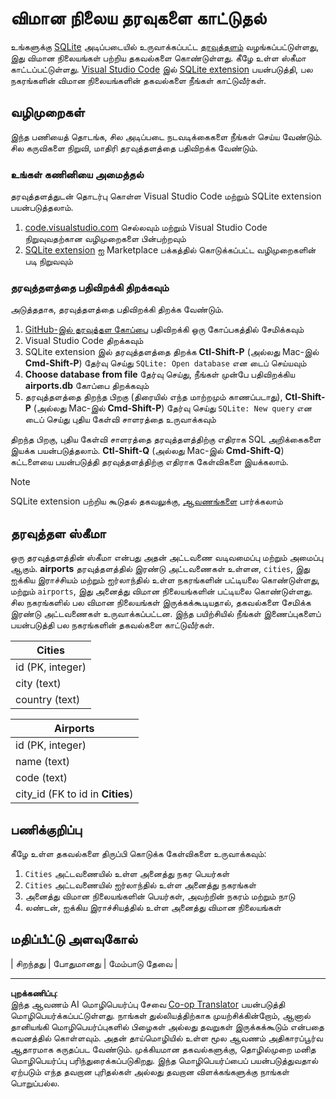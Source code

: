 <!--
CO_OP_TRANSLATOR_METADATA:
{
  "original_hash": "25b37acdfb2452917c1aa2e2ca44317a",
  "translation_date": "2025-10-24T09:59:38+00:00",
  "source_file": "2-Working-With-Data/05-relational-databases/assignment.md",
  "language_code": "ta"
}
-->
# விமான நிலைய தரவுகளை காட்டுதல்

உங்களுக்கு [SQLite](https://sqlite.org/index.html) அடிப்படையில் உருவாக்கப்பட்ட [தரவுத்தளம்](https://raw.githubusercontent.com/Microsoft/Data-Science-For-Beginners/main/2-Working-With-Data/05-relational-databases/airports.db) வழங்கப்பட்டுள்ளது, இது விமான நிலையங்கள் பற்றிய தகவல்களை கொண்டுள்ளது. கீழே உள்ள ஸ்கீமா காட்டப்பட்டுள்ளது. [Visual Studio Code](https://code.visualstudio.com?WT.mc_id=academic-77958-bethanycheum) இல் [SQLite extension](https://marketplace.visualstudio.com/items?itemName=alexcvzz.vscode-sqlite&WT.mc_id=academic-77958-bethanycheum) பயன்படுத்தி, பல நகரங்களின் விமான நிலையங்களின் தகவல்களை நீங்கள் காட்டுவீர்கள்.

## வழிமுறைகள்

இந்த பணியைத் தொடங்க, சில அடிப்படை நடவடிக்கைகளை நீங்கள் செய்ய வேண்டும். சில கருவிகளை நிறுவி, மாதிரி தரவுத்தளத்தை பதிவிறக்க வேண்டும்.

### உங்கள் கணினியை அமைத்தல்

தரவுத்தளத்துடன் தொடர்பு கொள்ள Visual Studio Code மற்றும் SQLite extension பயன்படுத்தலாம்.

1. [code.visualstudio.com](https://code.visualstudio.com?WT.mc_id=academic-77958-bethanycheum) செல்லவும் மற்றும் Visual Studio Code நிறுவுவதற்கான வழிமுறைகளை பின்பற்றவும்
1. [SQLite extension](https://marketplace.visualstudio.com/items?itemName=alexcvzz.vscode-sqlite&WT.mc_id=academic-77958-bethanycheum) ஐ Marketplace பக்கத்தில் கொடுக்கப்பட்ட வழிமுறைகளின் படி நிறுவவும்

### தரவுத்தளத்தை பதிவிறக்கி திறக்கவும்

அடுத்ததாக, தரவுத்தளத்தை பதிவிறக்கி திறக்க வேண்டும்.

1. [GitHub-இல் தரவுத்தள கோப்பை](https://raw.githubusercontent.com/Microsoft/Data-Science-For-Beginners/main/2-Working-With-Data/05-relational-databases/airports.db) பதிவிறக்கி ஒரு கோப்பகத்தில் சேமிக்கவும்
1. Visual Studio Code திறக்கவும்
1. SQLite extension இல் தரவுத்தளத்தை திறக்க **Ctl-Shift-P** (அல்லது Mac-இல் **Cmd-Shift-P**) தேர்வு செய்து `SQLite: Open database` என டைப் செய்யவும்
1. **Choose database from file** தேர்வு செய்து, நீங்கள் முன்பே பதிவிறக்கிய **airports.db** கோப்பை திறக்கவும்
1. தரவுத்தளத்தை திறந்த பிறகு (திரையில் எந்த மாற்றமும் காணப்படாது), **Ctl-Shift-P** (அல்லது Mac-இல் **Cmd-Shift-P**) தேர்வு செய்து `SQLite: New query` என டைப் செய்து புதிய கேள்வி சாளரத்தை உருவாக்கவும்

திறந்த பிறகு, புதிய கேள்வி சாளரத்தை தரவுத்தளத்திற்கு எதிராக SQL அறிக்கைகளை இயக்க பயன்படுத்தலாம். **Ctl-Shift-Q** (அல்லது Mac-இல் **Cmd-Shift-Q**) கட்டளையை பயன்படுத்தி தரவுத்தளத்திற்கு எதிராக கேள்விகளை இயக்கலாம்.

> [!NOTE] 
> SQLite extension பற்றிய கூடுதல் தகவலுக்கு, [ஆவணங்களை](https://marketplace.visualstudio.com/items?itemName=alexcvzz.vscode-sqlite&WT.mc_id=academic-77958-bethanycheum) பார்க்கலாம்

## தரவுத்தள ஸ்கீமா

ஒரு தரவுத்தளத்தின் ஸ்கீமா என்பது அதன் அட்டவணை வடிவமைப்பு மற்றும் அமைப்பு ஆகும். **airports** தரவுத்தளத்தில் இரண்டு அட்டவணைகள் உள்ளன, `cities`, இது ஐக்கிய இராச்சியம் மற்றும் ஐர்லாந்தில் உள்ள நகரங்களின் பட்டியலை கொண்டுள்ளது, மற்றும் `airports`, இது அனைத்து விமான நிலையங்களின் பட்டியலை கொண்டுள்ளது. சில நகரங்களில் பல விமான நிலையங்கள் இருக்கக்கூடியதால், தகவல்களை சேமிக்க இரண்டு அட்டவணைகள் உருவாக்கப்பட்டன. இந்த பயிற்சியில் நீங்கள் இணைப்புகளைப் பயன்படுத்தி பல நகரங்களின் தகவல்களை காட்டுவீர்கள்.

| Cities           |
| ---------------- |
| id (PK, integer) |
| city (text)      |
| country (text)   |

| Airports                         |
| -------------------------------- |
| id (PK, integer)                 |
| name (text)                      |
| code (text)                      |
| city_id (FK to id in **Cities**) |

## பணிக்குறிப்பு

கீழே உள்ள தகவல்களை திருப்பி கொடுக்க கேள்விகளை உருவாக்கவும்:

1. `Cities` அட்டவணையில் உள்ள அனைத்து நகர பெயர்கள்
1. `Cities` அட்டவணையில் ஐர்லாந்தில் உள்ள அனைத்து நகரங்கள்
1. அனைத்து விமான நிலையங்களின் பெயர்கள், அவற்றின் நகரம் மற்றும் நாடு
1. லண்டன், ஐக்கிய இராச்சியத்தில் உள்ள அனைத்து விமான நிலையங்கள்

## மதிப்பீட்டு அளவுகோல்

| சிறந்தது | போதுமானது | மேம்பாடு தேவை |

---

**புறக்கணிப்பு**:  
இந்த ஆவணம் AI மொழிபெயர்ப்பு சேவை [Co-op Translator](https://github.com/Azure/co-op-translator) பயன்படுத்தி மொழிபெயர்க்கப்பட்டுள்ளது. நாங்கள் துல்லியத்திற்காக முயற்சிக்கின்றோம், ஆனால் தானியங்கி மொழிபெயர்ப்புகளில் பிழைகள் அல்லது தவறுகள் இருக்கக்கூடும் என்பதை கவனத்தில் கொள்ளவும். அதன் தாய்மொழியில் உள்ள மூல ஆவணம் அதிகாரப்பூர்வ ஆதாரமாக கருதப்பட வேண்டும். முக்கியமான தகவல்களுக்கு, தொழில்முறை மனித மொழிபெயர்ப்பு பரிந்துரைக்கப்படுகிறது. இந்த மொழிபெயர்ப்பைப் பயன்படுத்துவதால் ஏற்படும் எந்த தவறான புரிதல்கள் அல்லது தவறான விளக்கங்களுக்கு நாங்கள் பொறுப்பல்ல.
